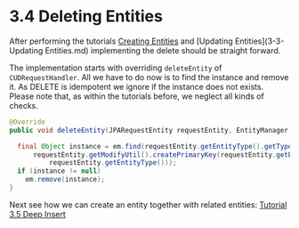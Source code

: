 # 3.4 Deleting Entities
After performing the tutorials [Creating Entities](3-2-CreatingEntities.md) and [Updating Entities](3-3-Updating Entities.md) implementing the delete should be straight forward.

The implementation starts with overriding `deleteEntity` of `CUDRequestHandler`. All we have to do now is to find the instance and remove it. As DELETE is idempotent we ignore if the instance does not exists. Please note that, as within the tutorials before, we neglect all kinds of checks.

```Java
@Override
public void deleteEntity(JPARequestEntity requestEntity, EntityManager em) throws ODataJPAProcessException {

  final Object instance = em.find(requestEntity.getEntityType().getTypeClass(),
      requestEntity.getModifyUtil().createPrimaryKey(requestEntity.getEntityType(), requestEntity.getKeys(),
          requestEntity.getEntityType()));
  if (instance != null)
    em.remove(instance);
}
```

Next see how we can create an entity together with related entities: [Tutorial 3.5 Deep Insert](3-5-DeepInsert.md)
